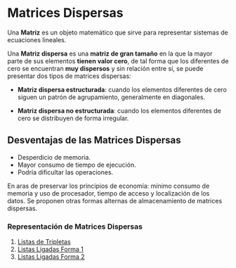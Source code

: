 # Matrices Dispersas

Una **Matriz** es un objeto matemático que sirve para representar sistemas de ecuaciones lineales.

Una **Matriz dispersa** es una **matriz de gran tamaño** en la que la mayor parte de sus elementos **tienen valor cero**, de tal forma que los diferentes de cero se encuentran **muy dispersos** y sin relación entre sí, se puede presentar dos tipos de matrices dispersas:

- **Matriz dispersa estructurada**: cuando los elementos diferentes de cero siguen un patrón de agrupamiento, generalmente en diagonales.

- **Matriz dispersa no estructurada**: cuando los elementos diferentes de cero se distribuyen de forma irregular.

## Desventajas de las Matrices Dispersas

-   Desperdicio de memoria.
-	Mayor consumo de tiempo de ejecución. 
-	Podría dificultar las operaciones.

En aras de preservar los principios de economía: mínimo consumo de memoria y uso de procesador, tiempo de acceso y localización de los datos. Se proponen otras formas alternas de almacenamiento de matrices dispersas.

### Representación de Matrices Dispersas

1. [Listas de Tripletas](https://github.com/JohnFlorez25/estructura_datos_pcjic/tree/main/2.%20Matrices%20Dispersas/1.%20Listas%20de%20Tripletas)
2. [Listas Ligadas Forma 1]()
3. [Listas Ligadas Forma 2]()
